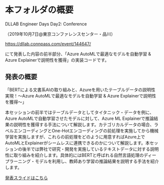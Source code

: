 
# 本フォルダの概要
DLLAB Engineer Days Day2: Conference

（2019年10月7日@東京コンファレンスセンター・品川）

https://dllab.connpass.com/event/144647/


にて発表した内容の前半部分、「Azure AutoMLで最適なモデルを自動学習 & Azure Explainerで説明性を獲得」の実装コードです。

## 発表の概要

「BERTによる文書系AIの取り組みと、Azureを用いたテーブルデータの説明性実現！～Azure AutoMLで最適なモデルを自動学習 & Azure Explainerで説明性を獲得～」

本セッションの前半ではテーブルデータとしてタイタニック・データを例に、Azure AutoMLで自動学習させたモデルに対して、Azure ML Explainerで推論結果の説明性を獲得する手法について解説します。カテゴリカルデータの場合、ラベルエンコーディングとOne-Hotエンコーディングの前処理を実施してから機械学習を実施しますが、これらの前処理をどのように用意すればAzure上でAutoMLとExplainerがシームレスに連携できるのかについて解説します。本セッションの後半では弊社で研究・開発を実施しているテキストデータに対する説明性に取り組みを紹介します。具体的にはBERTと呼ばれる自然言語処理のディープラーニング・モデルを利用し、教師あり学習の推論結果を説明する手法を紹介します。

[発表スライドはこちら](https://www.slideshare.net/DeepLearningLab/bertaiazure?ref=https://dllab.connpass.com/event/144647/presentation/)





